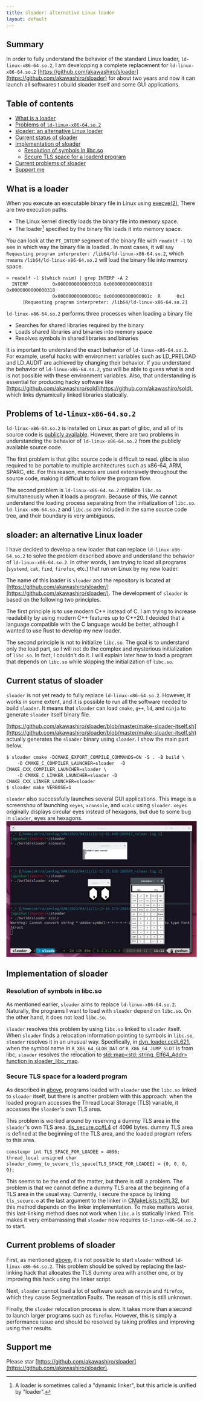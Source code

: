 ```yaml
---
title: sloader: alternative Linux loader
layout: default
---
```


## Summary <!-- omit in toc -->

In order to fully understand the behavior of the standard Linux loader, `ld-linux-x86-64.so.2`, I am developping a complete replacement for `ld-linux-x86-64.so.2` [https://github.com/akawashiro/sloader](https://github.com/akawashiro/sloader) for about two years and now it can launch all softwares t obuild sloader itself and some GUI applications.

## Table of contents <!-- omit in toc -->

- [What is a loader](#what-is-a-loader)
- [Problems of `ld-linux-x86-64.so.2`](#problems-of-ld-linux-x86-64so2)
- [sloader: an alternative Linux loader](#sloader-an-alternative-linux-loader)
- [Current status of sloader](#current-status-of-sloader)
- [Implementation of sloader](#implementation-of-sloader)
  - [Resolution of symbols in libc.so](#resolution-of-symbols-in-libcso)
  - [Secure TLS space for a loaderd program](#secure-tls-space-for-a-loaderd-program)
- [Current problems of sloader](#current-problems-of-sloader)
- [Support me](#support-me)

## What is a loader

When you execute an executable binary file in Linux using [execve(2)](https://man7.org/linux/man-pages/man2/execve.2.html), There are two execution paths.

- The Linux kernel directly loads the binary file into memory space.
- The loader[^1] specified by the binary file loads it into memory space.

You can look at the `PT_INTERP` segment of the binary file with `readelf -l` to see in which way the binary file is loaded . In most cases, it will say `Requesting program interpreter: /lib64/ld-linux-x86-64.so.2`, which means `/lib64/ld-linux-x86-64.so.2` will load the binary file into memory space.

```
> readelf -l $(which nvim) | grep INTERP -A 2
  INTERP         0x0000000000000318 0x0000000000000318 0x0000000000000318
                 0x000000000000001c 0x000000000000001c  R      0x1
      [Requesting program interpreter: /lib64/ld-linux-x86-64.so.2]
```

`ld-linux-x86-64.so.2` performs three processes when loading a binary file

- Searches for shared libraries required by the binary
- Loads shared libraries and binaries into memory space
- Resolves symbols in shared libraries and binaries

It is important to understand the exact behavior of `ld-linux-x86-64.so.2`. For example, useful hacks with environment variables such as LD_PRELOAD and LD_AUDIT are achieved by changing their behavior. If you understand the behavior of `ld-linux-x86-64.so.2`, you will be able to guess what is and is not possible with these environment variables. Also, that understanding is essential for producing hacky software like [https://github.com/akawashiro/sold](https://github.com/akawashiro/sold), which links dynamically linked libraries statically.

## Problems of `ld-linux-x86-64.so.2`

`ld-linux-x86-64.so.2` is installed on Linux as part of glibc, and all of its source code is [publicly available](https://www.gnu.org/software/libc/sources.html). However, there are two problems in understanding the behavior of `ld-linux-x86-64.so.2` from the publicly available source code.

The first problem is that glibc source code is difficult to read. glibc is also required to be portable to multiple architectures such as x86-64, ARM, SPARC, etc. For this reason, macros are used extensively throughout the source code, making it difficult to follow the program flow.

The second problem is `ld-linux-x86-64.so.2` initialize `libc.so` simultaneously when it loads a program. Because of this, We cannot understand the loading process separating from the initialization of `libc.so`. `ld-linux-x86-64.so.2` and `libc.so` are included in the same source code tree, and their boundary is very ambiguous.

## sloader: an alternative Linux loader

I have decided to develop a new loader that can replace `ld-linux-x86-64.so.2` to solve the problem described above and understand the behavior of `ld-linux-x86-64.so.2`. In other words, I am trying to load all programs (`systemd`, `cat`, `find`, `firefox`, etc.) that run on Linux by my new loader.

The name of this loader is `sloader` and the repository is located at [https://github.com/akawashiro/sloader/](https://github.com/akawashiro/sloader/). The development of `sloader` is based on the following two principles.

The first principle is to use modern C++ instead of C. I am trying to increase readability by using modern C++ features up to C++20. I decided that a language compatible with the C language would be better, although I wanted to use Rust to develop my new loader.

The second principle is not to initialize `libc.so`. The goal is to understand only the load part, so I will not do the complex and mysterious initialization of `libc.so`. In fact, I couldn't do it. I will explain later how to load a program that depends on `libc.so` while skipping the initialization of `libc.so`.

## Current status of sloader

`sloader` is not yet ready to fully replace `ld-linux-x86-64.so.2`. However, it works in some extent, and it is possible to run all the software needed to build `sloader`. It means that `sloader` can load `cmake`, `g++`, `ld`, and `ninja` to generate `sloader` itself binary file.

[https://github.com/akawashiro/sloader/blob/master/make-sloader-itself.sh](https://github.com/akawashiro/sloader/blob/master/make-sloader-itself.sh) actually generates the `sloader` binary using `sloader`. I show the main part below.

```
$ sloader cmake -DCMAKE_EXPORT_COMPILE_COMMANDS=ON -S . -B build \
    -D CMAKE_C_COMPILER_LAUNCHER=sloader  -D CMAKE_CXX_COMPILER_LAUNCHER=sloader \
    -D CMAKE_C_LINKER_LAUNCHER=sloader -D CMAKE_CXX_LINKER_LAUNCHER=sloader
$ sloader make VERBOSE=1
```

`sloader` also successfully launches several GUI applications. This image is a screenshou of launching `xeyes`, `xconsole`, and `xcalc` using `sloader`. `xeyes` originally displays circular eyes instead of hexagons, but due to some bug in `sloader`, eyes are hexagons.
![launch GUI application using `sloader`](./xapps-launched-by-sloader.png)

## Implementation of sloader

### Resolution of symbols in libc.so

As mentioned earlier, `sloader` aims to replace `ld-linux-x86-64.so.2`. Naturally, the programs I want to load with `sloader` depend on `libc.so`. On the other hand, it does not load `libc.so`.

`sloader` resolves this problem by using `libc.so` linked to `sloader` itself. When `sloader` finds a relocation information pointing to symbols in `libc.so`, `sloader` resolves it in an unusual way. Specifically, in [dyn_loader.cc#L621](https://github.com/akawashiro/sloader/blob/502bae54b403423f79e04caa4901c4a76cb6aaca/dyn_loader.cc#L621), when the symbol name in `R_X86_64_GLOB_DAT` or `R_X86_64_JUMP_SLOT` is from libc, `sloader` resolves the relocation to [std::map<std::string, Elf64_Addr> function in sloader_libc_map](https://github.com/akawashiro/sloader/blob/502bae54b403423f79e04caa4901c4a76cb6aaca/libc_mapping.cc#L248).

### Secure TLS space for a loaderd program

As described in [above](#resolution-of-symbols-in-libcso), programs loaded with `sloader` use the `libc.so` linked to `sloader` itself, but there is another problem with this approach: when the loaded program accesses the Thread Local Storage (TLS) variable, it accesses the `sloader`'s own TLS area.

This problem is worked around by reserving a dummy TLS area in the `sloader`'s own TLS area. [tls_secure.cc#L4](https://github.com/akawashiro/sloader/blob/502bae54b403423f79e04caa4901c4a76cb6aaca/tls_secure.cc#L4) of 4096 bytes. dummy TLS area is defined at the beginning of the TLS area, and the loaded program refers to this area.

```
constexpr int TLS_SPACE_FOR_LOADEE = 4096;
thread_local unsigned char sloader_dummy_to_secure_tls_space[TLS_SPACE_FOR_LOADEE] = {0, 0, 0, 0};
```

This seems to be the end of the matter, but there is still a problem. The problem is that we cannot define a dummy TLS area at the beginning of a TLS area in the usual way. Currently, I secure the space by linking `tls_secure.o` at the last argument to the linker in [CMakeLists.txt#L32](https://github.com/akawashiro/sloader/blob/502bae54b403423f79e04caa4901c4a76cb6aaca/CMakeLists.txt#L32), but this method depends on the linker implementation. To make matters worse, this last-linking method does not work when `libc.a` is statically linked. This makes it very embarrassing that `sloader` now requires `ld-linux-x86-64.so.2` to start.

## Current problems of sloader

First, as mentioned [above](#secure-tls-space-for-a-loaderd-program), it is not possible to start `sloader` without `ld-linux-x86-64.so.2`. This problem should be solved by replacing the last-linking hack that allocates the TLS dummy area with another one, or by improving this hack using the linker script.

Next, `sloader` cannot load a lot of software such as `neovim` and `firefox`, which they cause Segmentation Faults. The reason of this is still unknown.

Finally, the `sloader` relocation process is slow. It takes more than a second to launch larger programs such as `firefox`. However, this is simply a performance issue and should be resolved by taking profiles and improving using their results.

## Support me

Please star [https://github.com/akawashiro/sloader](https://github.com/akawashiro/sloader).

[^1]: A loader is sometimes called a "dynamic linker", but this article is unified by "loader".
